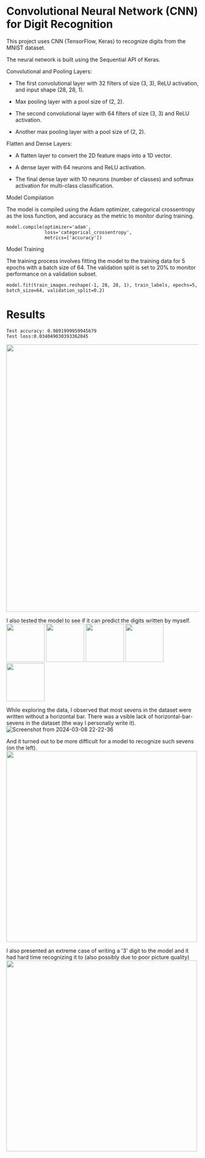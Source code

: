 # Convolutional Neural Network (CNN) for Digit Recognition

This project uses CNN (TensorFlow, Keras) to recognize digits from the MNIST dataset. 

The neural network is built using the Sequential API of Keras.

Convolutional and Pooling Layers:

- The first convolutional layer with 32 filters of size (3, 3), ReLU activation, and input shape (28, 28, 1).

- Max pooling layer with a pool size of (2, 2).

- The second convolutional layer with 64 filters of size (3, 3) and ReLU activation.

- Another max pooling layer with a pool size of (2, 2).

Flatten and Dense Layers:

- A flatten layer to convert the 2D feature maps into a 1D vector.

- A dense layer with 64 neurons and ReLU activation.

- The final dense layer with 10 neurons (number of classes) and softmax activation for multi-class classification.

Model Compilation

The model is compiled using the Adam optimizer, categorical crossentropy as the loss function, and accuracy as the metric to monitor during training.

```
model.compile(optimizer='adam',
              loss='categorical_crossentropy',
              metrics=['accuracy'])
```

Model Training

The training process involves fitting the model to the training data for 5 epochs with a batch size of 64. 
The validation split is set to 20% to monitor performance on a validation subset.

```
model.fit(train_images.reshape(-1, 28, 28, 1), train_labels, epochs=5, batch_size=64, validation_split=0.2)
```

# Results
```
Test accuracy: 0.9891999959945679
Test loss:0.034049030393362045
```

<img width="700" src=https://github.com/sabinaaskerova/digit_prediction/assets/91430159/47f9c3f5-cf4e-4339-acd2-85b4b5406421>

I also tested the model to see if it can predict the digits written by myself.
<br>
<img width="100" src=https://github.com/sabinaaskerova/digit_prediction/assets/91430159/4ae9dc4a-e9e0-498a-bbac-b754fb7a99e4>
<img width="100" src=https://github.com/sabinaaskerova/digit_prediction/assets/91430159/562bfcee-3472-4b6d-89c2-5b2384fafacf>
<img width="100" src=https://github.com/sabinaaskerova/digit_prediction/assets/91430159/89b7b0ec-a54c-42af-81c9-2ac2fb18a1a8>
<img width="100" src=https://github.com/sabinaaskerova/digit_prediction/assets/91430159/47959c86-ae6b-4006-ba8c-639fe0e28a35>
<img width="100" src=https://github.com/sabinaaskerova/digit_prediction/assets/91430159/0c97d2fb-6bf5-413b-9a4f-e11125656d74>



While exploring the data, I observed that most sevens in the dataset were written without a horizontal bar. There was a vsible lack of horizontal-bar-sevens in the dataset (the way I personally write it).
![Screenshot from 2024-03-08 22-22-36](https://github.com/sabinaaskerova/digit_prediction/assets/91430159/ba1d8341-dfa4-4e71-8eed-37fb2326c5f4)

And it turned out to be more difficult for a model to recognize such sevens (on the left). 
<img width="500" src=https://github.com/sabinaaskerova/digit_prediction/assets/91430159/4e660e32-e9d4-4953-87ed-46dfaad526ce>

I also presented an extreme case of writing a '3' digit to the model and it had hard time recognizing it to (also possibly due to poor picture quality)
<img width="500" src=https://github.com/sabinaaskerova/digit_prediction/assets/91430159/b7bbf33f-fa54-43ae-8eed-068b2993feb0>
